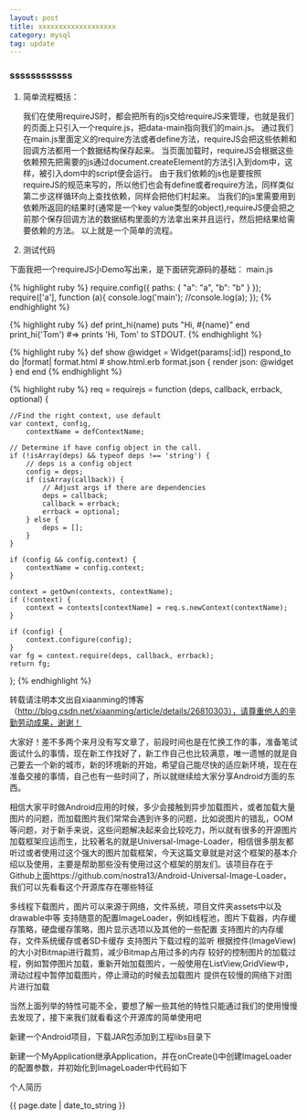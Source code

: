 ```yaml
---
layout: post
title: xxxxxxxxxxxxxxxxxxx
category: mysql
tag: update
---
```

<h3>ssssssssssss</h3>





1. 简单流程概括：

    我们在使用requireJS时，都会把所有的js交给requireJS来管理，也就是我们的页面上只引入一个require.js，把data-main指向我们的main.js。
    通过我们在main.js里面定义的require方法或者define方法，requireJS会把这些依赖和回调方法都用一个数据结构保存起来。
    当页面加载时，requireJS会根据这些依赖预先把需要的js通过document.createElement的方法引入到dom中，这样，被引入dom中的script便会运行。
    由于我们依赖的js也是要按照requireJS的规范来写的，所以他们也会有define或者require方法，同样类似第二步这样循环向上查找依赖，同样会把他们村起来。
    当我们的js里需要用到依赖所返回的结果时(通常是一个key value类型的object),requireJS便会把之前那个保存回调方法的数据结构里面的方法拿出来并且运行，然后把结果给需要依赖的方法。
    以上就是一个简单的流程。

 
2. 测试代码

下面我把一个requireJS小Demo写出来，是下面研究源码的基础：
main.js

{% highlight ruby %}
require.config({
	paths: {
		"a": "a",
		"b": "b"
	}
});
require(['a'], function (a){
    console.log('main');
    //console.log(a);
});
{% endhighlight %}


{% highlight ruby %}
def print_hi(name)
  puts "Hi, #{name}"
end
print_hi('Tom')
#=> prints 'Hi, Tom' to STDOUT.
{% endhighlight %}

{% highlight ruby %}
def show
  @widget = Widget(params[:id])
  respond_to do |format|
    format.html # show.html.erb
    format.json { render json: @widget }
  end
end
{% endhighlight %}


{% highlight ruby %}
req = requirejs = function (deps, callback, errback, optional) {

    //Find the right context, use default
    var context, config,
        contextName = defContextName;

    // Determine if have config object in the call.
    if (!isArray(deps) && typeof deps !== 'string') {
        // deps is a config object
        config = deps;
        if (isArray(callback)) {
            // Adjust args if there are dependencies
            deps = callback;
            callback = errback;
            errback = optional;
        } else {
            deps = [];
        }
    }

    if (config && config.context) {
        contextName = config.context;
    }

    context = getOwn(contexts, contextName);
    if (!context) {
        context = contexts[contextName] = req.s.newContext(contextName);
    }

    if (config) {
        context.configure(config);
    }
    var fg = context.require(deps, callback, errback);
    return fg;
};
{% endhighlight %}

转载请注明本文出自xiaanming的博客（http://blog.csdn.net/xiaanming/article/details/26810303），请尊重他人的辛勤劳动成果，谢谢！

大家好！差不多两个来月没有写文章了，前段时间也是在忙换工作的事，准备笔试面试什么的事情，现在新工作找好了，新工作自己也比较满意，唯一遗憾的就是自己要去一个新的城市，新的环境新的开始，希望自己能尽快的适应新环境，现在在准备交接的事情，自己也有一些时间了，所以就继续给大家分享Android方面的东西。

相信大家平时做Android应用的时候，多少会接触到异步加载图片，或者加载大量图片的问题，而加载图片我们常常会遇到许多的问题，比如说图片的错乱，OOM等问题，对于新手来说，这些问题解决起来会比较吃力，所以就有很多的开源图片加载框架应运而生，比较著名的就是Universal-Image-Loader，相信很多朋友都听过或者使用过这个强大的图片加载框架，今天这篇文章就是对这个框架的基本介绍以及使用，主要是帮助那些没有使用过这个框架的朋友们。该项目存在于Github上面https://github.com/nostra13/Android-Universal-Image-Loader，我们可以先看看这个开源库存在哪些特征

多线程下载图片，图片可以来源于网络，文件系统，项目文件夹assets中以及drawable中等
支持随意的配置ImageLoader，例如线程池，图片下载器，内存缓存策略，硬盘缓存策略，图片显示选项以及其他的一些配置
支持图片的内存缓存，文件系统缓存或者SD卡缓存
支持图片下载过程的监听
根据控件(ImageView)的大小对Bitmap进行裁剪，减少Bitmap占用过多的内存
较好的控制图片的加载过程，例如暂停图片加载，重新开始加载图片，一般使用在ListView,GridView中，滑动过程中暂停加载图片，停止滑动的时候去加载图片
提供在较慢的网络下对图片进行加载

当然上面列举的特性可能不全，要想了解一些其他的特性只能通过我们的使用慢慢去发现了，接下来我们就看看这个开源库的简单使用吧

新建一个Android项目，下载JAR包添加到工程libs目录下

新建一个MyApplication继承Application，并在onCreate()中创建ImageLoader的配置参数，并初始化到ImageLoader中代码如下
<p>个人简历</p>
<p>{{ page.date | date_to_string }}</p>
